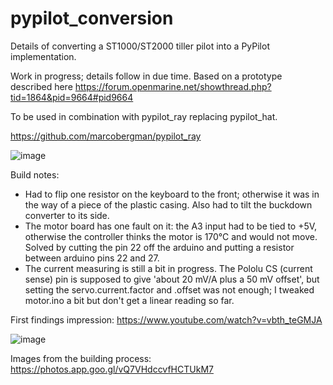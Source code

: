 # pypilot_conversion
Details of converting a ST1000/ST2000 tiller pilot into a PyPilot implementation.

Work in progress; details follow in due time. Based on a prototype described here https://forum.openmarine.net/showthread.php?tid=1864&pid=9664#pid9664

To be used in combination with pypilot_ray replacing pypilot_hat.

https://github.com/marcobergman/pypilot_ray

![image](https://user-images.githubusercontent.com/17980560/174496239-032a153d-76ff-4484-ad62-f275af7a08e0.png)

Build notes:

- Had to flip one resistor on the keyboard to the front; otherwise it was in the way of a piece of the plastic casing. Also had to tilt the buckdown converter to its side.
- The motor board has one fault on it: the A3 input had to be tied to +5V, otherwise the controller thinks the motor is 170°C and would not move. Solved by cutting the pin 22 off the arduino and putting a resistor between arduino pins 22 and 27.
- The current measuring is still a bit in progress. The Pololu CS (current sense) pin is supposed to give 'about 20 mV/A plus a 50 mV offset', but setting the servo.current.factor and .offset was not enough; I tweaked motor.ino a bit but don't get a linear reading so far.

First findings impression: https://www.youtube.com/watch?v=vbth_teGMJA

![image](https://user-images.githubusercontent.com/17980560/175922177-2542d33a-8cc3-4cb2-8619-bbc711b0f9eb.png)

Images from the building process: https://photos.app.goo.gl/vQ7VHdccvfHCTUkM7
